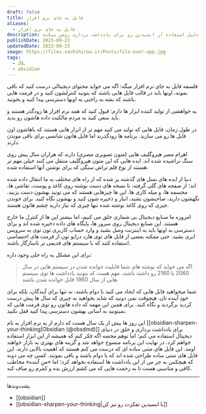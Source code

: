 ```yaml
---
draft: false
title: فایل به جای نرم افزار
aliases:
  - فایل به جای نرم افزار
description: توی این مقاله در مورد فلسفه فایل به جای نرم افزار بهتون توضیحاتی ارائه می دم که دلیل استفاده از ابسیدین رو برای یادداشت برداری روشن میکنه.
publishDate: 2023-09-23
updatedDate: 2023-09-23
image: https://files.zachshirow.ir/Posts/file-over-app.jpg
tags:
  - بلاگ
  - obsidian
---
```



فلسفه فایل به جای نرم افزار میگه: اگه می خواید محتوای دیجیتالی درست کنید که باقی بمونه، اونها باید در قالب فایل هایی باشند که بتونید کنترلشون کنید و در فرمت هایی باشند که بشه به راحتی به اونها دسترسی پیدا کنید و بخونید.

یه خواهشی از تولید کننده ابزار ها دارم: قبول کنید که همه نرم افزار ها زودگذر هستند و باید سعی کنید به مردم مالکیت داده هاشون رو بدید. 

در طول زمان، فایل هایی که تولید می کنید مهم تر از ابزار هایی هستند که باهاشون اون فایل ها رو می سازید. برنامه ها زودگذرند اما فایل هاتون شانسی برای باقی موندن دارند. 

اهرام مصر هیروگلیف  هایی (متون تصویری مصری) دارند که هزاران سال پیش روی سنگ تراشیده شده اند. ایده هایی که این متون هیروگلیف منتقل می کنند خیلی مهم تر هستند از نوع قلم تراش سنگی که برای نوشتن آنها استفاده شده.

دنیا از ایده های نسل های گذشته پر شده که از راه های مختلف به ما انتقال داده شده اند؛ از صفحه های گلی گرفته، تا نسخه های دست نوشته روی کاغذ و پوست، نقاشی ها، مجسمه ها، و میله کاری ها. این ها چیزهایی هستند که می تونید بهشون دست بزنید، نگهشون دارید، صاحبشون بشید، انبار و ذخیره شون کنید و بهشون نگاه کنید. برای خوندن چیزی که روی کاغذ نوشته شده تنها چیزی که نیاز دارید چشم هاتون هستند. 

امروزه ما صنایع دیجیتال بی شماری خلق می کنیم، اما بیشتر این ها از کنترل ما خارج هستند. این صنایع دیجیتال روی سرور ها، پایگاه های داده ذخیره شده اند و برای دسترسی به اونها باید به اینترنت وصل بشید و وارد حساب کاربری تون توی یه سرویس ابری بشید. حتی ممکنه بعضی از فایل های توی هارد درایو تون از فرمت های اختصاصی استفاده کنند که با سیستم های قدیمی تر ناسازگار باشند.

برای این مشکل یه راه حلی وجود داره:

> اگه می خواید که نوشته های شما قابلیت خوانده شدن در سیستم هایی در سال 2060 یا 2160 رو داشته باشند، مهم هست که بتونید  یادداشت ها توی سیستم هایی از سال 1960 قابل خوانده شدن باشند.

شما میخواهید فایل هایی که ایجاد می کنید با دوام باشند، نه تنها برای آیندگان، بلکه برای خودِ آینده تان. هیچوقت نمی دونید که شاید بخواهید به چیزی که سال ها پیش درست کردید برگردید و نگاه کنید. برای همین این مهمه که داده هاتون رو توی فرمت هایی که نمیتونید به آسانی بهشون دسترسی پیدا کنید قفل نکنید.

این روز ها بیش از یک سال هست که دارم از یه نرم افزار به نام [[obsidian-sharpen-your-thinking|Obsidian (@obsdmd)]] برای یادداشت برداری و خلق در دنیای دیجیتال استفاده می کنم؛ اما توهم محضه اگه فکر کنم که همیشه از این ابزار استفاده خواهم کرد. در نهایت این برنامه منسوخ خواهد شد و گزینه های بهتری به بازار خواهند اومد. این فایل های متنی ساده ای که درست می کنم هستند که اهمیت بالایی دارند. این فایل های متنی ساده طراحی شده اند که با دوام باشند و باقی بمونند. کسی چه می دونه که هیچکس به جز من از این یادداشت ها استفاده نخواهد کرد؛ اما «منِ آینده» مخاطب کافی و مناسبی هست تا به زحمت هایی که می کشم ارزش بده و کمرم رو صاف کنه.



---
پشت‌وند‌ها
- [[obsidian]]
- [[obsidian-sharpen-your-thinking|با ابسیدین تفکرت رو تیز کن]]
